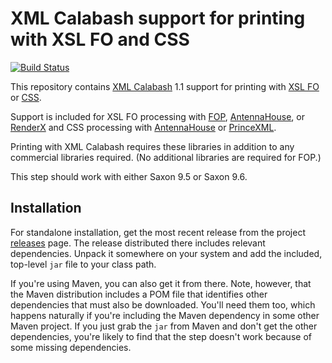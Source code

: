# XML Calabash support for printing with XSL FO and CSS

[![Build Status](https://travis-ci.org/ndw/xmlcalabash1-print.svg?branch=master)](https://travis-ci.org/ndw/xmlcalabash1-print.svg?branch=master)

This repository contains
[XML Calabash](http://github.com/ndw/xmlcalabash1) 1.1 support for
printing with
[XSL FO](http://www.w3.org/standards/techs/xsl#w3c_all) or
[CSS](http://www.w3.org/Style/CSS/).

Support is included for XSL FO processing with
[FOP](https://xmlgraphics.apache.org/fop/),
[AntennaHouse](http://www.antennahouse.com/antenna1/xsl-specification/),
or
[RenderX](http://www.renderx.com/)
and CSS processing with
[AntennaHouse](http://www.antennahouse.com/antenna1/css/)
or
[PrinceXML](http://www.princexml.com/).

Printing with XML Calabash requires these libraries in addition to any
commercial libraries required. (No additional libraries are required
for FOP.)

This step should work with either Saxon 9.5 or Saxon 9.6.

## Installation

For standalone installation, get the most recent release from the project
[releases](http://github.com/ndw/xmlcalabash1-print/releases) page.
The release distributed there includes
relevant dependencies. Unpack it somewhere on your system and add the
included, top-level `jar` file to your class path.

If you're using Maven, you can also get it from there. Note, however, that
the Maven distribution includes a POM file that identifies other dependencies
that must also be downloaded. You'll need them too, which happens naturally
if you're including the Maven dependency in some other Maven project.
If you just grab the `jar` from Maven and don't get the other dependencies,
you're likely to find that the step doesn't work because of some missing
dependencies.

